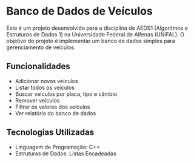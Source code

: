# Banco de Dados de Veículos

Este é um projeto desenvolvido para a disciplina de AEDS1 (Algoritmos e Estruturas de Dados 1) na Universidade Federal de Alfenas (UNIFAL).
O objetivo do projeto é implementar um banco de dados simples para gerenciamento de veículos.

## Funcionalidades

- Adicionar novos veículos
- Listar todos os veículos
- Buscar veículos por placa, tipo e câmbio
- Remover veículos
- Filtrar os valores dos veículos
- Ver relatório do banco de dados

## Tecnologias Utilizadas

- Linguagem de Programação: C++
- Estruturas de Dados: Listas Encadeadas

